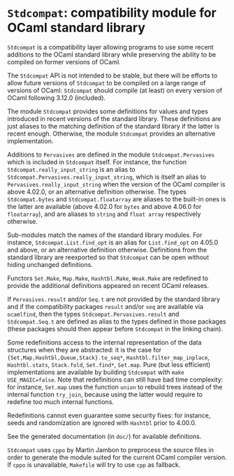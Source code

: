 ``Stdcompat``: compatibility module for OCaml standard library
==============================================================

``Stdcompat`` is a compatibility layer allowing programs to use some
recent additions to the OCaml standard library while preserving the
ability to be compiled on former versions of OCaml.

The ``Stdcompat`` API is not intended to be stable, but there will be
efforts to allow future versions of ``Stdcompat`` to be compiled on a
large range of versions of OCaml: ``Stdcompat`` should compile (at least)
on every version of OCaml following 3.12.0 (included).

The module ``Stdcompat`` provides some definitions for values and
types introduced in recent versions of the standard library. These
definitions are just aliases to the matching definition of the standard
library if the latter is recent enough. Otherwise, the module
``Stdcompat`` provides an alternative implementation.

Additions to ``Pervasives`` are defined in the module
``Stdcompat.Pervasives`` which is included in ``Stdcompat`` itself.
For instance, the function
``Stdcompat.really_input_string`` is an alias to
``Stdcompat.Pervasives.really_input_string``, which is itself an alias to
``Pervasives.really_input_string`` when the version of the OCaml
compiler is above 4.02.0, or an alternative definition otherwise.  The
types ``Stdcompat.bytes`` and ``Stdcompat.floatarray`` are aliases to
the built-in ones is the latter are available (above 4.02.0 for
``bytes`` and above 4.06.0 for ``floatarray``), and are aliases to
``string`` and ``float array`` respectively otherwise.

Sub-modules match the names of the standard library modules.  For
instance, ``Stdcompat.List.find_opt`` is an alias for
``List.find_opt`` on 4.05.0 and above, or an alternative definition
otherwise. Definitions from the standard library are reexported so that
``Stdcompat`` can be open without hiding unchanged definitions.

Functors ``Set.Make``, ``Map.Make``, ``Hashtbl.Make``, ``Weak.Make``
are redefined to provide the additional definitions appeared on recent
OCaml releases.

If ``Pervasives.result`` and/or ``Seq.t`` are not provided
by the standard library and if the compatibility packages ``result``
and/or ``seq`` are available via ``ocamlfind``, then
the types ``Stdcompat.Pervasives.result`` and ``Stdcompat.Seq.t`` are
defined as alias to the types defined in those packages (these packages
should then appear before ``Stdcompat`` in the linking chain).

Some redefinitions access to the internal representation of
the data structures when they are abstracted: it is the case for
``{Set,Map,Hashtbl,Queue,Stack}.to_seq*``,
``Hashtbl.filter_map_inplace``, ``Hashtbl.stats``, ``Stack.fold``,
``Set.find*``, ``Set.map``.
Pure (but less efficient) implementations are available by building
``Stdcompat`` with ``make USE_MAGIC=false``.
Note that redefinitions can still have bad time complexity:
for instance, ``Set.map`` uses the function ``union`` to rebuild trees
instead of the internal function ``try_join``, because using the
latter would require to redefine too much internal functions.

Redefinitions cannot even guarantee some security fixes: for instance,
seeds and randomization are ignored with ``Hashtbl`` prior to 4.00.0.

See the generated documentation (in ``doc/``) for available
definitions.

``Stdcompat`` uses ``cppo`` by Martin Jambon to preprocess the source
files in order to generate the module suited for the current OCaml
compiler version. If ``cppo`` is unavailable, ``Makefile`` will
try to use ``cpp`` as fallback.